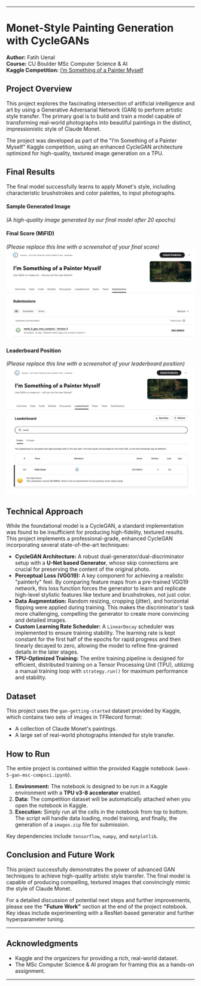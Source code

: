 -----

# Monet-Style Painting Generation with CycleGANs

**Author:** Fatih Uenal  
**Course:** CU Boulder MSc Computer Science & AI  
**Kaggle Competition:** [I’m Something of a Painter Myself](https://www.kaggle.com/competitions/gan-getting-started)

## Project Overview

This project explores the fascinating intersection of artificial intelligence and art by using a Generative Adversarial Network (GAN) to perform artistic style transfer. The primary goal is to build and train a model capable of transforming real-world photographs into beautiful paintings in the distinct, impressionistic style of Claude Monet.

The project was developed as part of the "I’m Something of a Painter Myself" Kaggle competition, using an enhanced CycleGAN architecture optimized for high-quality, textured image generation on a TPU.

## Final Results

The final model successfully learns to apply Monet's style, including characteristic brushstrokes and color palettes, to input photographs.

#### Sample Generated Image

*(A high-quality image generated by our final model after 20 epochs)*

#### Final Score (MiFID)

*(Please replace this line with a screenshot of your final score)*
![My Score](score_image.png)

#### Leaderboard Position

*(Please replace this line with a screenshot of your leaderboard position)*
![My Leaderboard Position](leaderboard_image.png)

## Technical Approach

While the foundational model is a CycleGAN, a standard implementation was found to be insufficient for producing high-fidelity, textured results. This project implements a professional-grade, enhanced CycleGAN incorporating several state-of-the-art techniques:

  * **CycleGAN Architecture:** A robust dual-generator/dual-discriminator setup with a **U-Net based Generator**, whose skip connections are crucial for preserving the content of the original photo.
  * **Perceptual Loss (VGG19):** A key component for achieving a realistic "painterly" feel. By comparing feature maps from a pre-trained VGG19 network, this loss function forces the generator to learn and replicate high-level stylistic features like texture and brushstrokes, not just color.
  * **Data Augmentation:** Random resizing, cropping (jitter), and horizontal flipping were applied during training. This makes the discriminator's task more challenging, compelling the generator to create more convincing and detailed images.
  * **Custom Learning Rate Scheduler:** A `LinearDecay` scheduler was implemented to ensure training stability. The learning rate is kept constant for the first half of the epochs for rapid progress and then linearly decayed to zero, allowing the model to refine fine-grained details in the later stages.
  * **TPU-Optimized Training:** The entire training pipeline is designed for efficient, distributed training on a Tensor Processing Unit (TPU), utilizing a manual training loop with `strategy.run()` for maximum performance and stability.

## Dataset

This project uses the `gan-getting-started` dataset provided by Kaggle, which contains two sets of images in TFRecord format:

  * A collection of Claude Monet's paintings.
  * A large set of real-world photographs intended for style transfer.

## How to Run

The entire project is contained within the provided Kaggle notebook (`week-5-gan-msc-compsci.ipynb`).

1.  **Environment:** The notebook is designed to be run in a Kaggle environment with a **TPU v3-8 accelerator** enabled.
2.  **Data:** The competition dataset will be automatically attached when you open the notebook in Kaggle.
3.  **Execution:** Simply run all the cells in the notebook from top to bottom. The script will handle data loading, model training, and finally, the generation of a `images.zip` file for submission.

Key dependencies include `tensorflow`, `numpy`, and `matplotlib`.

## Conclusion and Future Work

This project successfully demonstrates the power of advanced GAN techniques to achieve high-quality artistic style transfer. The final model is capable of producing compelling, textured images that convincingly mimic the style of Claude Monet.

For a detailed discussion of potential next steps and further improvements, please see the **"Future Work"** section at the end of the project notebook. Key ideas include experimenting with a ResNet-based generator and further hyperparameter tuning.

---

## Acknowledgments

* Kaggle and the organizers for providing a rich, real-world dataset.
* The MSc Computer Science & AI program for framing this as a hands-on assignment.

---
